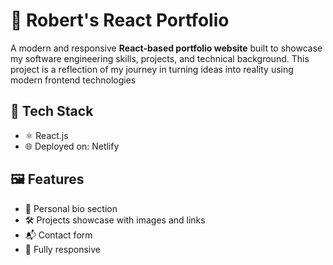 # 💼 Robert's React Portfolio

A modern and responsive **React-based portfolio website** built to showcase my software engineering skills, projects, and technical background. This project is a reflection of my journey in turning ideas into reality using modern frontend technologies

## 🧰 Tech Stack

- ⚛️ React.js
- 🌐 Deployed on: Netlify

## 🖼️ Features

- 👤 Personal bio section
- 🛠️ Projects showcase with images and links
- 📬 Contact form
- 📱 Fully responsive 

